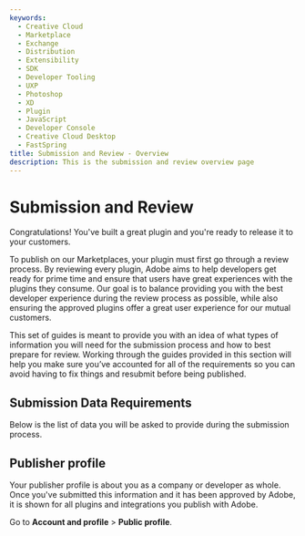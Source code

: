 ```yaml
---
keywords:
  - Creative Cloud
  - Marketplace
  - Exchange
  - Distribution
  - Extensibility
  - SDK
  - Developer Tooling
  - UXP
  - Photoshop
  - XD
  - Plugin
  - JavaScript
  - Developer Console
  - Creative Cloud Desktop
  - FastSpring
title: Submission and Review - Overview
description: This is the submission and review overview page
---
```


# Submission and Review

Congratulations! You've built a great plugin and you're ready to release it to your customers.

To publish on our Marketplaces, your plugin must first go through a review process.
By reviewing every plugin, Adobe aims to help developers get ready for prime time and ensure that users have great experiences with the plugins they consume. Our goal is to balance providing you with the best developer experience during the review process as possible, while also ensuring the approved plugins offer a great user experience for our mutual customers.

<InlineAlert slots="text" variant="info"/>

This set of guides is meant to provide you with an idea of what types of information you will need for the submission process and how to best prepare for review. Working through the guides provided in this section will help you make sure you’ve accounted for all of the requirements so you can avoid having to fix things and resubmit before being published.

## Submission Data Requirements

Below is the list of data you will be asked to provide during the submission process.

## Publisher profile

Your publisher profile is about you as a company or developer as whole. Once you've submitted this information and it has been approved by Adobe, it is shown for all plugins and integrations you publish with Adobe.

Go to **Account and profile** > **Public profile**.
